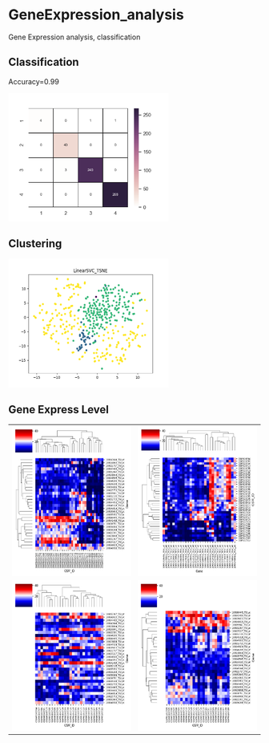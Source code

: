 # GeneExpression_analysis
Gene Expression analysis, classification

## Classification
Accuracy=0.99
  
<img src="images/SVM_PCA100.png" width="320" height="256" />

## Clustering
<img src="images/LinearSVC_TSNE.png" width="320" height="256" />

## Gene Express Level
|||
|---|---|
|<img src="images/heatmap/All36.png" width="300" height="300" />|<img src="images/heatmap/All36_T.png" width="300" height="300" />|
|<img src="images/heatmap/Healthy6_LC20_2.png" width="300" height="300" />|<img src="images/heatmap/Healthy6_LC20_3.png" width="300" height="300" />|
